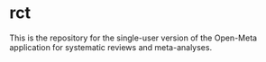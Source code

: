 # rct

This is the repository for the single-user version of the Open-Meta application for systematic reviews and meta-analyses. 
